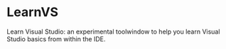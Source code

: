# LearnVS
Learn Visual Studio: an experimental toolwindow to help you learn Visual Studio basics from within the IDE.
